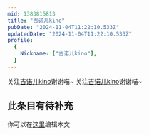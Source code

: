 ```yaml
---
mid: 1383815813
title: "吉诺儿kino"
pubDate: "2024-11-04T11:22:10.533Z"
updatedDate: "2024-11-04T11:22:10.533Z"
profile:
  {
    Nickname: ["吉诺儿kino"],
  }
---
```


关注[吉诺儿kino](https://space.bilibili.com/1383815813)谢谢喵~ 关注[吉诺儿kino](https://space.bilibili.com/1383815813)谢谢喵~

## 此条目有待补充
你可以在[这里](https://github.com/Yuhanawa/VTuber.ICU-Content/edit/master/v/吉诺儿kino/index.md)编辑本文
